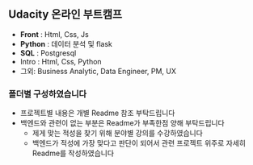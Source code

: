 ## Udacity 온라인 부트캠프
- **Front** : Html, Css, Js
- **Python** : 데이터 분석 및 flask
- **SQL** : Postgresql
- Intro : Html, Css, Python
- 그외: Business Analytic, Data Engineer, PM, UX

### 폴더별 구성하였습니다
- 프로젝트별 내용은 개별 Readme 참조 부탁드립니다
- 백엔드와 관련이 없는 부분은 Readme가 부족한점 양해 부탁드립니다
  - 제게 맞는 적성을 찾기 위해 분야별 강의를 수강하였습니다
  - 백엔드가 적성에 가장 맞다고 판단이 되어서 관련 프로젝트 위주로 자세히 Readme를 작성하였습니다
